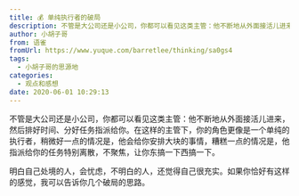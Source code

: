 ```yaml
---
title: 💰 单纯执行者的破局
description: 不管是大公司还是小公司，你都可以看见这类主管：他不断地从外面接活儿进来，然后排好时间、分好任务指派给你。在这样的主管下，你的角色更像是一个单纯的执行者，稍微好一点的情况是，他会给你安排大块的事情，糟糕一点的情况是，他指派给你的任务特别离散，不聚焦，让你东搞一下西搞一下。明白自己处境的人，会忧虑...
author: 小胡子哥
from: 语雀
fromUrl: https://www.yuque.com/barretlee/thinking/sa0gs4
tags:
  - 小胡子哥的思源地
categories:
  - 观点和感想
date: 2020-06-01 10:29:13
---
```


不管是大公司还是小公司，你都可以看见这类主管：他不断地从外面接活儿进来，然后排好时间、分好任务指派给你。在这样的主管下，你的角色更像是一个单纯的执行者，稍微好一点的情况是，他会给你安排大块的事情，糟糕一点的情况是，他指派给你的任务特别离散，不聚焦，让你东搞一下西搞一下。


明白自己处境的人，会忧虑，不明白的人，还觉得自己很充实。如果你恰好有这样的感觉，我可以告诉你几个破局的思路。


